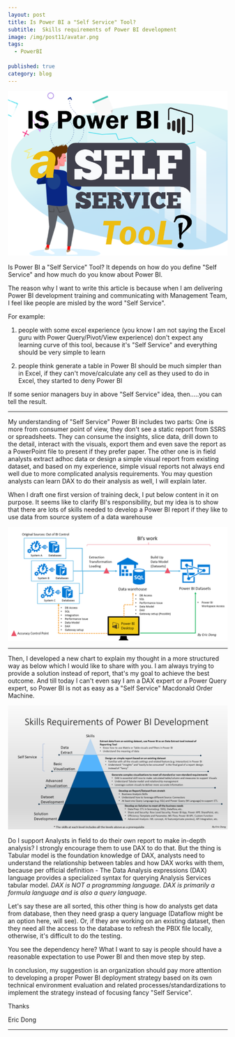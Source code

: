 ```yaml
---
layout: post
title: Is Power BI a "Self Service" Tool?
subtitle:  Skills requirements of Power BI development
image: /img/post11/avatar.png
tags:
  - PowerBI

published: true
category: blog
---
```


![screenshot1](/img/post11/image1.png)

Is Power BI a "Self Service" Tool? It depends on how do you define "Self Service" and how much do you know about Power BI.

The reason why I want to write this article is because when I am delivering Power BI development training and communicating with Management Team, I feel like people are misled by the word "Self Service".

For example:

1. people with some excel experience (you know I am not saying the Excel guru with Power Query/Pivot/View experience) don't expect any learning curve of this tool, because it's "Self Service" and everything should be very simple to learn

2. people think generate a table in Power BI should be much simpler than in Excel, if they can't move/calculate any cell as they used to do in Excel, they started to deny Power BI

If some senior managers buy in above "Self Service" idea, then.....you can tell the result.

---

My understanding of "Self Service" Power BI includes two parts: One is more from consumer point of view, they don't see a static report from SSRS or spreadsheets. They can consume the insights, slice data, drill down to the detail, interact with the visuals, export them and even save the report as a PowerPoint file to present if they prefer paper. The other one is in field analysts extract adhoc data or design a simple visual report from existing dataset, and based on my experience, simple visual reports not always end well due to more complicated analysis requirements. You may question analysts can learn DAX to do their analysis as well, I will explain later.

When I draft one first version of training deck, I put below content in it on purpose. It seems like to clarify BI's responsibility, but my idea is to show that there are lots of skills needed to develop a Power BI report if they like to use data from source system of a data warehouse

![screenshot1](/img/post11/image2.png)

---

Then, I developed a new chart to explain my thought in a more structured way as below which I would like to share with you. I am always trying to provide a solution instead of report, that's my goal to achieve the best outcome. And till today I can't even say I am a DAX expert or a Power Query expert, so Power BI is not as easy as a "Self Service" Macdonald Order Machine.

![screenshot1](/img/post11/image3.png)

Do I support Analysts in field to do their own report to make in-depth analysis? I strongly encourage them to use DAX to do that. But the thing is Tabular model is the foundation knowledge of DAX, analysts need to understand the relationship between tables and how DAX works with them, because per official definition - The Data Analysis expressions (DAX) language provides a specialized syntax for querying Analysis Services tabular model. *DAX is NOT a programming language. DAX is primarily a formula language and is also a query language.*

Let's say these are all sorted, this other thing is how do analysts get data from database, then they need grasp a query language (Dataflow might be an option here, will see). Or, if they are working on an existing dataset, then they need all the access to the database to refresh the PBIX file locally, otherwise, it's difficult to do the testing.

You see the dependency here? What I want to say is people should have a reasonable expectation to use Power BI and then move step by step.

In conclusion, my suggestion is an organization should pay more attention to developing a proper Power BI deployment strategy based on its own technical environment evaluation and related processes/standardizations to implement the strategy instead of focusing fancy "Self Service".

Thanks

Eric Dong

---
